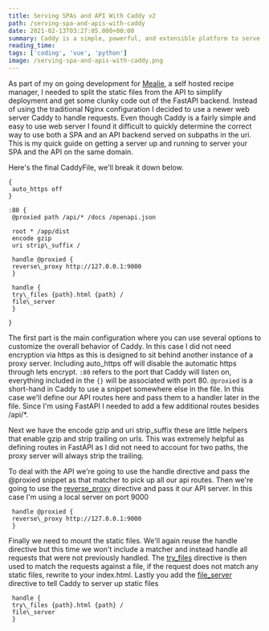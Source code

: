 ```yaml
---
title: Serving SPAs and API With Caddy v2
path: /serving-spa-and-apis-with-caddy
date: 2021-02-13T03:27:05.000+00:00
summary: Caddy is a simple, powerful, and extensible platform to serve your sites, services, and apps, written in Go. It's ability to split your SPA and API with a short and simple config makes it my favorite web-server for my projects. 
reading_time: 
tags: ['coding', 'vue', 'python']
image: /serving-spa-and-apis-with-caddy.png
---
```


As part of my on going development for [Mealie](https://github.com/hay-kot/mealie), a self hosted recipe manager, I needed to split the static files from the API to simplify deployment and get some clunky code out of the FastAPI backend. Instead of using the traditional Nginx configuration I decided to use a newer web server Caddy to handle requests. Even though Caddy is a fairly simple and easy to use web server I found it difficult to quickly determine the correct way to use both a SPA and an API backend served on subpaths in the uri. This is my quick guide on getting a server up and running to server your SPA and the API on the same domain. 

Here's the final CaddyFile, we'll break it down below.

```
{
 auto_https off
}

:80 {
 @proxied path /api/* /docs /openapi.json

 root * /app/dist
 encode gzip
 uri strip\_suffix /
 
 handle @proxied {
 reverse\_proxy http://127.0.0.1:9000 
 }

 handle {
 try\_files {path}.html {path} /
 file\_server 
 }

}
```

The first part is the main configuration where you can use several options to customize the overall behavior of Caddy. In this case I did not need encryption via https as this is designed to sit behind another instance of a proxy server. Including auto_https off will disable the automatic https through lets encrypt. `:80` refers to the port that Caddy will listen on, everything included in the `{}` will be associated with port 80. `@proxied` is a short-hand in Caddy to use a snippet somewhere else in the file. In this case we'll define our API routes here and pass them to a handler later in the file. Since I'm using FastAPI I needed to add a few additional routes besides /api/*. 

Next we have the encode gzip and uri strip_suffix these are little helpers that enable gzip and strip trailing on urls. This was extremely helpful as defining routes in FastAPI as I did not need to account for two paths, the proxy server will always strip the trailing. 

To deal with the API we're going to use the handle directive and pass the @proxied snippet as that matcher to pick up all our api routes. Then we're going to use the [reverse\_proxy](https://caddyserver.com/docs/caddyfile/directives/reverse_proxy) directive and pass it our API server. In this case I'm using a local server on port 9000

```
 handle @proxied {
 reverse\_proxy http://127.0.0.1:9000 
 }
 ```
 
 Finally we need to mount the static files. We'll again reuse the handle directive but this time we won't include a matcher and instead handle all requests that were not previously handled. The [try_files](https://caddyserver.com/docs/caddyfile/directives/try_files) directive is then used to match the requests against a file, if the request does not match any static files, rewrite to your index.html. Lastly you add the [file_server](https://caddyserver.com/docs/caddyfile/directives/file_server) directive to tell Caddy to server up static files

```
 handle {
 try\_files {path}.html {path} /
 file\_server 
 }
 ```